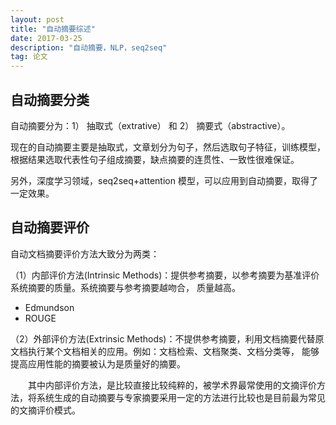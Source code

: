```yaml
---
layout: post
title: "自动摘要综述"
date: 2017-03-25
description: "自动摘要，NLP，seq2seq"
tag: 论文
---   
```


## 自动摘要分类
自动摘要分为：1） 抽取式（extrative） 和 2） 摘要式（abstractive）。<p>
现在的自动摘要主要是抽取式，文章划分为句子，然后选取句子特征，训练模型，根据结果选取代表性句子组成摘要，缺点摘要的连贯性、一致性很难保证。

另外，深度学习领域，seq2seq+attention 模型，可以应用到自动摘要，取得了一定效果。

## 自动摘要评价
自动文档摘要评价方法大致分为两类：

（1）内部评价方法(Intrinsic Methods)：提供参考摘要，以参考摘要为基准评价系统摘要的质量。系统摘要与参考摘要越吻合， 质量越高。
  * Edmundson
  * ROUGE

（2）外部评价方法(Extrinsic Methods)：不提供参考摘要，利用文档摘要代替原文档执行某个文档相关的应用。例如：文档检索、文档聚类、文档分类等， 能够提高应用性能的摘要被认为是质量好的摘要。

　　其中内部评价方法，是比较直接比较纯粹的，被学术界最常使用的文摘评价方法，将系统生成的自动摘要与专家摘要采用一定的方法进行比较也是目前最为常见的文摘评价模式。
